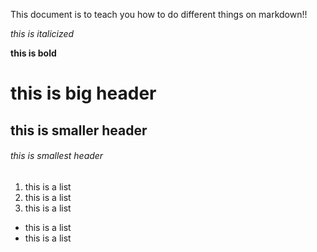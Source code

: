 This document is to teach you how to do different things on markdown!!

*this is italicized*

**this is bold**

# this is big header
## this is smaller header
###### this is smallest header

1. this is a list
2. this is a list
3. this is a list
  - this is a list
  - this is a list
  
